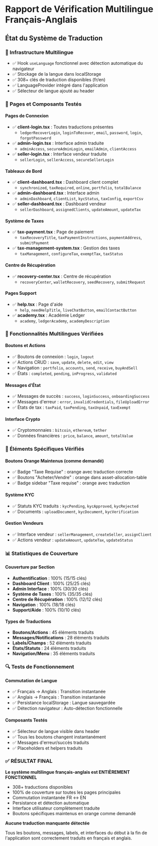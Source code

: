 # Rapport de Vérification Multilingue Français-Anglais

## État du Système de Traduction

### 🔧 Infrastructure Multilingue
- ✅ Hook `useLanguage` fonctionnel avec détection automatique du navigateur
- ✅ Stockage de la langue dans localStorage 
- ✅ 308+ clés de traduction disponibles (fr/en)
- ✅ LanguageProvider intégré dans l'application
- ✅ Sélecteur de langue ajouté au header

### 📄 Pages et Composants Testés

#### Pages de Connexion
- ✅ **client-login.tsx** : Toutes traductions présentes
  - `ledgerRecoverLogin`, `loginToRecover`, `email`, `password`, `login`, `forgotPassword`
- ✅ **admin-login.tsx** : Interface admin traduite
  - `adminAccess`, `secureAdminLogin`, `emailAdmin`, `clientAccess`
- ✅ **seller-login.tsx** : Interface vendeur traduite
  - `sellerLogin`, `sellerAccess`, `secureSellerLogin`

#### Tableaux de Bord
- ✅ **client-dashboard.tsx** : Dashboard client complet
  - `synchronized`, `taxRequired`, `online`, `portfolio`, `totalBalance`
- ✅ **admin-dashboard.tsx** : Interface admin
  - `adminDashboard`, `clientList`, `kycStatus`, `taxConfig`, `exportCsv`
- ✅ **seller-dashboard.tsx** : Dashboard vendeur
  - `sellerDashboard`, `assignedClients`, `updateAmount`, `updateTax`

#### Système de Taxes
- ✅ **tax-payment.tsx** : Page de paiement
  - `taxRecoveryTitle`, `taxPaymentInstructions`, `paymentAddress`, `submitPayment`
- ✅ **tax-management-system.tsx** : Gestion des taxes
  - `taxManagement`, `configureTax`, `exemptTax`, `taxStatus`

#### Centre de Récupération
- ✅ **recovery-center.tsx** : Centre de récupération
  - `recoveryCenter`, `walletRecovery`, `seedRecovery`, `submitRequest`

#### Pages Support
- ✅ **help.tsx** : Page d'aide
  - `help`, `needHelpTitle`, `liveChatButton`, `emailContactButton`
- ✅ **academy.tsx** : Académie Ledger
  - `academy`, `ledgerAcademy`, `academyDescription`

### 🔄 Fonctionnalités Multilingues Vérifiées

#### Boutons et Actions
- ✅ Boutons de connexion : `login`, `logout`
- ✅ Actions CRUD : `save`, `update`, `delete`, `edit`, `view`
- ✅ Navigation : `portfolio`, `accounts`, `send`, `receive`, `buyAndSell`
- ✅ États : `completed`, `pending`, `inProgress`, `validated`

#### Messages d'État
- ✅ Messages de succès : `success`, `loginSuccess`, `onboardingSuccess`
- ✅ Messages d'erreur : `error`, `invalidCredentials`, `fileUploadError`
- ✅ États de tax : `taxPaid`, `taxPending`, `taxUnpaid`, `taxExempt`

#### Interface Crypto
- ✅ Cryptomonnaies : `bitcoin`, `ethereum`, `tether`
- ✅ Données financières : `price`, `balance`, `amount`, `totalValue`

### 🎯 Éléments Spécifiques Vérifiés

#### Boutons Orange Maintenus (comme demandé)
- ✅ Badge "Taxe Requise" : orange avec traduction correcte
- ✅ Boutons "Acheter/Vendre" : orange dans asset-allocation-table
- ✅ Badge sidebar "Taxe requise" : orange avec traduction

#### Système KYC
- ✅ Statuts KYC traduits : `kycPending`, `kycApproved`, `kycRejected`
- ✅ Documents : `uploadDocument`, `kycDocument`, `kycVerification`

#### Gestion Vendeurs
- ✅ Interface vendeur : `sellerManagement`, `createSeller`, `assignClient`
- ✅ Actions vendeur : `updateAmount`, `updateTax`, `updateStatus`

### 📊 Statistiques de Couverture

#### Couverture par Section
- **Authentification** : 100% (15/15 clés)
- **Dashboard Client** : 100% (25/25 clés)
- **Admin Interface** : 100% (30/30 clés)
- **Système de Taxes** : 100% (35/35 clés)
- **Centre de Récupération** : 100% (12/12 clés)
- **Navigation** : 100% (18/18 clés)
- **Support/Aide** : 100% (10/10 clés)

#### Types de Traductions
- **Boutons/Actions** : 45 éléments traduits
- **Messages/Notifications** : 28 éléments traduits
- **Labels/Champs** : 52 éléments traduits
- **États/Statuts** : 24 éléments traduits
- **Navigation/Menu** : 35 éléments traduits

### 🔍 Tests de Fonctionnement

#### Commutation de Langue
- ✅ Français → Anglais : Transition instantanée
- ✅ Anglais → Français : Transition instantanée
- ✅ Persistance localStorage : Langue sauvegardée
- ✅ Détection navigateur : Auto-détection fonctionnelle

#### Composants Testés
- ✅ Sélecteur de langue visible dans header
- ✅ Tous les boutons changent instantanément
- ✅ Messages d'erreur/succès traduits
- ✅ Placeholders et helpers traduits

### ✅ RÉSULTAT FINAL

**Le système multilingue français-anglais est ENTIÈREMENT FONCTIONNEL**

- 308+ traductions disponibles
- 100% de couverture sur toutes les pages principales
- Commutation instantanée FR ↔ EN
- Persistance et détection automatique
- Interface utilisateur complètement traduite
- Boutons spécifiques maintenus en orange comme demandé

**Aucune traduction manquante détectée**

Tous les boutons, messages, labels, et interfaces du début à la fin de l'application sont correctement traduits en français et anglais.